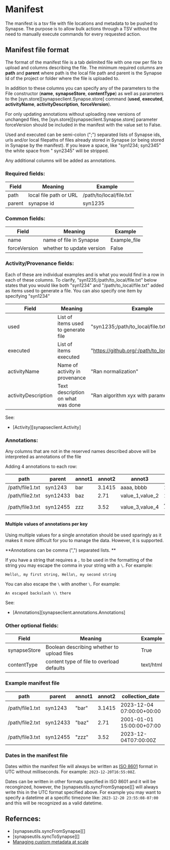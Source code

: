 # Manifest
The manifest is a tsv file with file locations and metadata to be pushed to Synapse. The purpose is to allow bulk actions through a TSV without the need to manually execute commands for every requested action.

## Manifest file format

The format of the manifest file is a tab delimited file with one row per file to upload and columns describing the file. The minimum required columns are **path** and **parent** where path is the local file path and parent is the Synapse Id of the project or folder where the file is uploaded to.

In addition to these columns you can specify any of the parameters to the File constructor (**name**, **synapseStore**, **contentType**) as well as parameters to the [syn.store][synapseclient.Synapse.store] command (**used**, **executed**, **activityName**, **activityDescription**, **forceVersion**).

For only updating annotations without uploading new versions of unchanged files, the [syn.store][synapseclient.Synapse.store] parameter forceVersion should be included in the manifest with the value set to False.

Used and executed can be semi-colon (";") separated lists of Synapse ids, urls and/or local filepaths of files already stored in Synapse (or being stored in Synapse by the manifest). If you leave a space, like "syn1234; syn2345" the white space from " syn2345" will be stripped.

Any additional columns will be added as annotations.

### Required fields:

| Field | Meaning | Example |
| --- | --- | --- |
| path | local file path or URL | /path/to/local/file.txt |
| parent | synapse id | syn1235 |

### Common fields:

| Field | Meaning | Example |
| --- | --- | --- |
| name | name of file in Synapse | Example_file |
| forceVersion | whether to update version | False |

### Activity/Provenance fields:

Each of these are individual examples and is what you would find in a row in each of these columns. To clarify, "syn1235;/path/to_local/file.txt" below states that you would like both "syn1234" and "/path/to_local/file.txt" added as items used to generate a file. You can also specify one item by specifying "syn1234"

| Field | Meaning | Example |
| --- | --- | --- |
| used | List of items used to generate file | "syn1235;/path/to_local/file.txt" |
| executed | List of items executed | "https://github.org/;/path/to_local/code.py" |
| activityName | Name of activity in provenance | "Ran normalization" |
| activityDescription | Text description on what was done | "Ran algorithm xyx with parameters..." |

See:

- [Activity][synapseclient.Activity]

### Annotations:

Any columns that are not in the reserved names described above will be interpreted as annotations of the file

Adding 4 annotations to each row:

| path | parent | annot1 | annot2 | annot3 | annot4 |
| --- | --- | --- | --- | --- | --- |
| /path/file1.txt | syn1243 | bar | 3.1415 | aaaa, bbbb | 14,27,30 |
| /path/file2.txt | syn12433 | baz | 2.71 | value_1,value_2 | 1,2,3 |
| /path/file3.txt | syn12455 | zzz | 3.52 | value_3,value_4 | 42, 56, 77 |

#### Multiple values of annotations per key
Using multiple values for a single annotation should be used sparingly as it makes it more
difficult for you to manage the data. However, it is supported.

**Annotations can be comma (",") separated lists. **

If you have a string that requires a `,` to be used in the formatting of the string you
may escape the comma in your string with a `\`. For example:

`Hello\, my first string, Hello\, my second string`

You can also escape the `\` with another `\`. For example:

`An escaped backslash \\ there`



See:

- [Annotations][synapseclient.annotations.Annotations]

### Other optional fields:

| Field | Meaning | Example |
| --- | --- | --- |
| synapseStore | Boolean describing whether to upload files | True |
| contentType | content type of file to overload defaults | text/html |

### Example manifest file

| path | parent | annot1 | annot2 | collection_date | used | executed |
| --- | --- | --- | --- | --- | --- | --- |
| /path/file1.txt | syn1243 | "bar" | 3.1415 | 2023-12-04 07:00:00+00:00 | "syn124;/path/file2.txt" | "https://github.org/foo/bar" |
| /path/file2.txt | syn12433 | "baz" | 2.71 | 2001-01-01 15:00:00+07:00 | "" | "https://github.org/foo/baz" |
| /path/file3.txt | syn12455 | "zzz" | 3.52 | 2023-12-04T07:00:00Z | "" | "https://github.org/foo/zzz" |

### Dates in the manifest file
Dates within the manifest file will always be written as [ISO 8601](https://en.wikipedia.org/wiki/ISO_8601) format in UTC without milliseconds. For example: `2023-12-20T16:55:08Z`.

Dates can be written in other formats specified in ISO 8601 and it will be reconginzed, however, the [synapseutils.syncFromSynapse][] will always write this in the UTC format specified above. For example you may want to specify a datetime at a specific timezone like: `2023-12-20 23:55:08-07:00` and this will be recognized as a valid datetime.


## Refernces:

- [synapseutils.syncFromSynapse][]
- [synapseutils.syncToSynapse][]
- [Managing custom metadata at scale](https://help.synapse.org/docs/Managing-Custom-Metadata-at-Scale.2004254976.html#ManagingCustomMetadataatScale-BatchUploadFileswithAnnotations)
